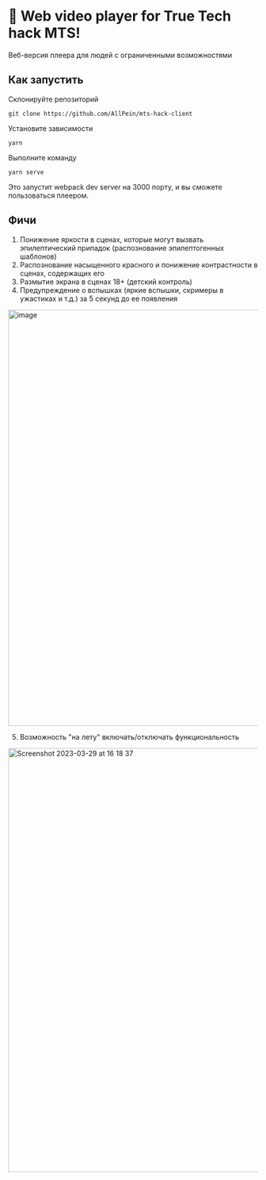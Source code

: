 # 🚀 Web video player for True Tech hack MTS!

Веб-версия плеера для людей с ограниченными возможностями

## Как запустить

Склонируйте репозиторий

```
git clone https://github.com/AllPein/mts-hack-client
```

Установите зависимости

```
yarn
```

Выполните команду

```
yarn serve
```

Это запустит webpack dev server на 3000 порту, и вы сможете пользоваться плеером.

## Фичи

1. Понижение яркости в сценах, которые могут вызвать эпилептический припадок (распознование эпилептогенных шаблонов)
2. Распознование насыщенного красного и понижение контрастности в сценах, содержащих его
3. Размытие экрана в сценах 18+ (детский контроль)
4. Предупреждение о вспышках (яркие вспышки, скримеры в ужастиках и т.д.) за 5 секунд до ее появления

<img width="839" alt="image" src="https://user-images.githubusercontent.com/35956979/228519724-85e3bc82-9e39-4eeb-8425-990820290c58.png">

5. Возможность "на лету" включать/отключать функциональность

<img width="855" alt="Screenshot 2023-03-29 at 16 18 37" src="https://user-images.githubusercontent.com/35956979/228521485-7dc64042-2275-46f3-80e4-b6a956c8d628.png">


